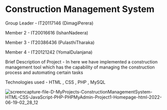 # Construction Management System

Group Leader - IT20117146 (DimagiPerera)

Member 2 - IT20016616 (IshanNadeera)

Member 3 - IT20386436 (PulasthiTharaka)

Member 4 - IT20121242 (YomalDulanjana)

Brief Description of Project - In here we have implemented a construction management tool which has the capability of managing the construction process and automating certain tasks

Technologies used - HTML , CSS , PHP , MySQL


![screencapture-file-D-MyProjects-ConstructionManagementSystem-HTML-CSS-JavaScript-PHP-PHPMyAdmin-Project1-Homepage-html-2022-06-19-02_28_12](https://user-images.githubusercontent.com/86202408/174456890-b7f8b9a3-ba9b-45fc-bfc2-ca48c03cf790.png)
